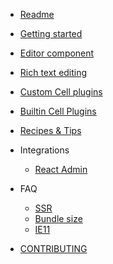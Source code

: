 <!-- docs/_sidebar.md -->

- [Readme](/)
- [Getting started](/quick-start.md)
- [Editor component](/editor.md)
- [Rich text editing](/slate.md)
- [Custom Cell plugins](/custom-cell-plugins.md)
- [Builtin Cell Plugins](/builtin_plugins.md)
- [Recipes & Tips](/recipes.md)
- Integrations

  - [React Admin](/integration-react-admin.md)

- FAQ
  - [SSR](/server-side-rendering.md)
  - [Bundle size](/bundle-size.md)
  - [IE11](/ie11.md)
- [CONTRIBUTING](/CONTRIBUTING.md)

